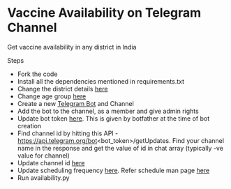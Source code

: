 # Vaccine Availability on Telegram Channel
Get vaccine availability in any district in India

Steps
- Fork the code
- Install all the dependencies mentioned in requirements.txt
- Change the district details [here](https://github.com/nikhilkrathi/TelegramVaccineSlotFinderIndia/blob/6d78a39d04390d0316e3e53a39f2dada7f7dd960/availability.py#L91)
- Change age group [here](https://github.com/nikhilkrathi/TelegramVaccineSlotFinderIndia/blob/6d78a39d04390d0316e3e53a39f2dada7f7dd960/availability.py#L95)  
- Create a new [Telegram Bot](https://core.telegram.org/bots) and Channel
- Add the bot to the channel, as a member and give admin rights
- Update bot token [here](https://github.com/nikhilkrathi/TelegramVaccineSlotFinderIndia/blob/6d78a39d04390d0316e3e53a39f2dada7f7dd960/availability.py#L73). This is given by botfather at the time of bot creation
- Find channel id by hitting this API - https://api.telegram.org/bot<bot_token>/getUpdates. 
  Find your channel name in the response and get the value of id in chat array (typically -ve value for channel)
- Update channel id [here](https://github.com/nikhilkrathi/TelegramVaccineSlotFinderIndia/blob/6d78a39d04390d0316e3e53a39f2dada7f7dd960/availability.py#74)  
- Update scheduling frequency [here](https://github.com/nikhilkrathi/TelegramVaccineSlotFinderIndia/blob/6d78a39d04390d0316e3e53a39f2dada7f7dd960/availability.py#L102). Refer schedule man page [here](https://pypi.org/project/schedule/)
- Run availability.py
